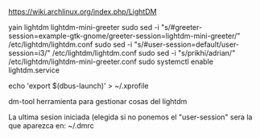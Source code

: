 https://wiki.archlinux.org/index.php/LightDM

yain lightdm lightdm-mini-greeter
sudo sed -i "s/#greeter-session=example-gtk-gnome/greeter-session=lightdm-mini-greeter/" /etc/lightdm/lightdm.conf
sudo sed -i "s/#user-session=default/user-session=i3/" /etc/lightdm/lightdm.conf
sudo sed -i "s/prikhi/adrian/" /etc/lightdm/lightdm-mini-greeter.conf
sudo systemctl enable lightdm.service

echo 'export $(dbus-launch)' > ~/.xprofile

dm-tool
herramienta para gestionar cosas del lightdm


La ultima sesion iniciada (elegida si no ponemos el "user-session" sera la que aparezca en:
~/.dmrc


